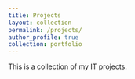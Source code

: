 ```yaml
---
title: Projects
layout: collection
permalink: /projects/
author_profile: true
collection: portfolio
---
```

This is a collection of my IT projects.

